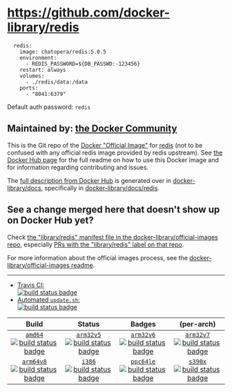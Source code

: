 # https://github.com/docker-library/redis

```
  redis:
    image: chatopera/redis:5.0.5
    environment:
      - REDIS_PASSWORD=${DB_PASSWD:-123456}
    restart: always
    volumes:
      - ./redis/data:/data
    ports:
      - "8041:6379"
```
Default auth password: `redis`

## Maintained by: [the Docker Community](https://github.com/docker-library/redis)

This is the Git repo of the [Docker "Official Image"](https://docs.docker.com/docker-hub/official_repos/) for [redis](https://hub.docker.com/_/redis/) (not to be confused with any official redis image provided by redis upstream). See [the Docker Hub page](https://hub.docker.com/_/redis/) for the full readme on how to use this Docker image and for information regarding contributing and issues.

The [full description from Docker Hub](https://hub.docker.com/_/redis/) is generated over in [docker-library/docs](https://github.com/docker-library/docs), specifically in [docker-library/docs/redis](https://github.com/docker-library/docs/tree/master/redis).

## See a change merged here that doesn't show up on Docker Hub yet?

Check [the "library/redis" manifest file in the docker-library/official-images repo](https://github.com/docker-library/official-images/blob/master/library/redis), especially [PRs with the "library/redis" label on that repo](https://github.com/docker-library/official-images/labels/library%2Fredis).

For more information about the official images process, see the [docker-library/official-images readme](https://github.com/docker-library/official-images/blob/master/README.md).

---

-	[Travis CI:  
	![build status badge](https://img.shields.io/travis/docker-library/redis/master.svg)](https://travis-ci.org/docker-library/redis/branches)
-	[Automated `update.sh`:  
	![build status badge](https://doi-janky.infosiftr.net/job/update.sh/job/redis/badge/icon)](https://doi-janky.infosiftr.net/job/update.sh/job/redis)

| Build | Status | Badges | (per-arch) |
|:-:|:-:|:-:|:-:|
| [`amd64`<br />![build status badge](https://doi-janky.infosiftr.net/job/multiarch/job/amd64/job/redis/badge/icon)](https://doi-janky.infosiftr.net/job/multiarch/job/amd64/job/redis) | [`arm32v5`<br />![build status badge](https://doi-janky.infosiftr.net/job/multiarch/job/arm32v5/job/redis/badge/icon)](https://doi-janky.infosiftr.net/job/multiarch/job/arm32v5/job/redis) | [`arm32v6`<br />![build status badge](https://doi-janky.infosiftr.net/job/multiarch/job/arm32v6/job/redis/badge/icon)](https://doi-janky.infosiftr.net/job/multiarch/job/arm32v6/job/redis) | [`arm32v7`<br />![build status badge](https://doi-janky.infosiftr.net/job/multiarch/job/arm32v7/job/redis/badge/icon)](https://doi-janky.infosiftr.net/job/multiarch/job/arm32v7/job/redis) |
| [`arm64v8`<br />![build status badge](https://doi-janky.infosiftr.net/job/multiarch/job/arm64v8/job/redis/badge/icon)](https://doi-janky.infosiftr.net/job/multiarch/job/arm64v8/job/redis) | [`i386`<br />![build status badge](https://doi-janky.infosiftr.net/job/multiarch/job/i386/job/redis/badge/icon)](https://doi-janky.infosiftr.net/job/multiarch/job/i386/job/redis) | [`ppc64le`<br />![build status badge](https://doi-janky.infosiftr.net/job/multiarch/job/ppc64le/job/redis/badge/icon)](https://doi-janky.infosiftr.net/job/multiarch/job/ppc64le/job/redis) | [`s390x`<br />![build status badge](https://doi-janky.infosiftr.net/job/multiarch/job/s390x/job/redis/badge/icon)](https://doi-janky.infosiftr.net/job/multiarch/job/s390x/job/redis) |

<!-- THIS FILE IS GENERATED BY https://github.com/docker-library/docs/blob/master/generate-repo-stub-readme.sh -->
